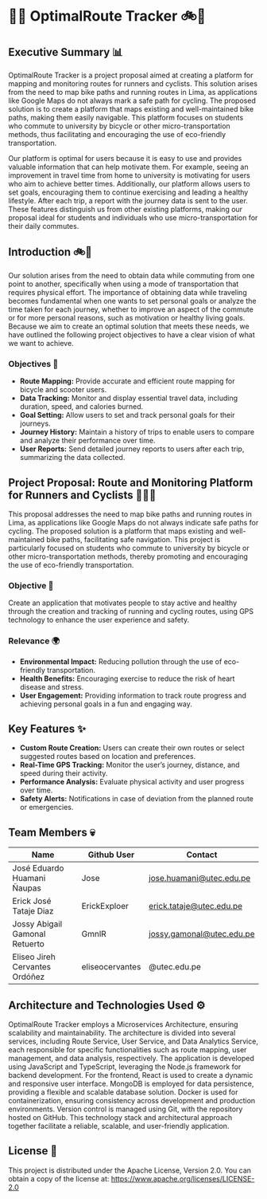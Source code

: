 
# 🚴📱 OptimalRoute Tracker 🚲🛴

## Executive Summary 📊

OptimalRoute Tracker is a project proposal aimed at creating a platform for mapping and monitoring routes for runners and cyclists. This solution arises from the need to map bike paths and running routes in Lima, as applications like Google Maps do not always mark a safe path for cycling. The proposed solution is to create a platform that maps existing and well-maintained bike paths, making them easily navigable. This platform focuses on students who commute to university by bicycle or other micro-transportation methods, thus facilitating and encouraging the use of eco-friendly transportation.

Our platform is optimal for users because it is easy to use and provides valuable information that can help motivate them. For example, seeing an improvement in travel time from home to university is motivating for users who aim to achieve better times. Additionally, our platform allows users to set goals, encouraging them to continue exercising and leading a healthy lifestyle. After each trip, a report with the journey data is sent to the user. These features distinguish us from other existing platforms, making our proposal ideal for students and individuals who use micro-transportation for their daily commutes.

## Introduction 🚲🛴

Our solution arises from the need to obtain data while commuting from one point to another, specifically when using a mode of transportation that requires physical effort. The importance of obtaining data while traveling becomes fundamental when one wants to set personal goals or analyze the time taken for each journey, whether to improve an aspect of the commute or for more personal reasons, such as motivation or healthy living goals. Because we aim to create an optimal solution that meets these needs, we have outlined the following project objectives to have a clear vision of what we want to achieve.

### Objectives 🎯

- **Route Mapping:** Provide accurate and efficient route mapping for bicycle and scooter users.
- **Data Tracking:** Monitor and display essential travel data, including duration, speed, and calories burned.
- **Goal Setting:** Allow users to set and track personal goals for their journeys.
- **Journey History:** Maintain a history of trips to enable users to compare and analyze their performance over time.
- **User Reports:** Send detailed journey reports to users after each trip, summarizing the data collected.

## Project Proposal: Route and Monitoring Platform for Runners and Cyclists 🏃‍♀️🚴

This proposal addresses the need to map bike paths and running routes in Lima, as applications like Google Maps do not always indicate safe paths for cycling. The proposed solution is a platform that maps existing and well-maintained bike paths, facilitating safe navigation. This project is particularly focused on students who commute to university by bicycle or other micro-transportation methods, thereby promoting and encouraging the use of eco-friendly transportation.

### Objective 🚀

Create an application that motivates people to stay active and healthy through the creation and tracking of running and cycling routes, using GPS technology to enhance the user experience and safety.

### Relevance 🌍

- **Environmental Impact:** Reducing pollution through the use of eco-friendly transportation.
- **Health Benefits:** Encouraging exercise to reduce the risk of heart disease and stress.
- **User Engagement:** Providing information to track route progress and achieving personal goals in a fun and engaging way.

## Key Features ✨

- **Custom Route Creation:** Users can create their own routes or select suggested routes based on location and preferences.
- **Real-Time GPS Tracking:** Monitor the user’s journey, distance, and speed during their activity.
- **Performance Analysis:** Evaluate physical activity and user progress over time.
- **Safety Alerts:** Notifications in case of deviation from the planned route or emergencies.
## Team Members 💀

| Name                           | Github User     | Contact                   |
|--------------------------------|-----------------|---------------------------|
| José Eduardo Huamani Ñaupas    | Jose            | jose.huamani@utec.edu.pe  |
| Erick José Tataje Diaz         | ErickExploer    | erick.tataje@utec.edu.pe  |
| Jossy Abigail Gamonal Retuerto | GmnlR           | jossy.gamonal@utec.edu.pe |
| Eliseo Jireh Cervantes Ordóñez | eliseocervantes | @utec.edu.pe              |


## Architecture and Technologies Used ⚙️

OptimalRoute Tracker employs a Microservices Architecture, ensuring scalability and maintainability. The architecture is divided into several services, including Route Service, User Service, and Data Analytics Service, each responsible for specific functionalities such as route mapping, user management, and data analysis, respectively. The application is developed using JavaScript and TypeScript, leveraging the Node.js framework for backend development. For the frontend, React is used to create a dynamic and responsive user interface. MongoDB is employed for data persistence, providing a flexible and scalable database solution. Docker is used for containerization, ensuring consistency across development and production environments. Version control is managed using Git, with the repository hosted on GitHub. This technology stack and architectural approach together facilitate a reliable, scalable, and user-friendly application.

## License 👾

This project is distributed under the Apache License, Version 2.0.
You can obtain a copy of the license at:
https://www.apache.org/licenses/LICENSE-2.0
